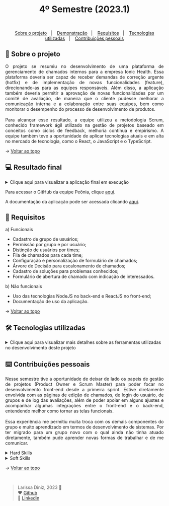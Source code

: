 <h1 align="center">4º Semestre (2023.1)</h1>

<br id="topo">

<p align="center">
  <a href="#about">Sobre o projeto</a>&nbsp;&nbsp;&nbsp;|&nbsp;&nbsp;&nbsp;
  <a href="#demo">Demonstração</a>&nbsp;&nbsp;&nbsp;|&nbsp;&nbsp;&nbsp;
  <a href="#requirements">Requisitos</a>&nbsp;&nbsp;&nbsp;|&nbsp;&nbsp;&nbsp;
  <a href="#tech">Tecnologias utilizadas</a>&nbsp;&nbsp;&nbsp;|&nbsp;&nbsp;&nbsp;
  <a href="#dev">Contribuições pessoais</a>
</p>

<div id="about">

## 🔖 Sobre o projeto

<p align="justify">O projeto se resumiu no desenvolvimento de uma plataforma de gerenciamento de chamados internos para a empresa Ionic Health. Essa plataforma deveria ser capaz de receber demandas de correção urgente (hotfix) e de implementação de novas funcionalidades (feature), direcionando-as para as equipes responsáveis. Além disso, a aplicação também deveria permitir a aprovação de novas funcionalidades por um comitê de avaliação, de maneira que o cliente pudesse melhorar a comunicação interna e a colaboração entre suas equipes, bem como monitorar o desempenho do processo de desenvolvimento de produtos.
<br><br>
Para alcançar esse resultado, a equipe utilizou a metodologia Scrum, conhecido framework ágil utilizado na gestão de projetos baseado em conceitos como ciclos de feedback, melhoria contínua e empirismo. A equipe também teve a oportunidade de aplicar tecnologias atuais e em alta no mercado de tecnologia, como o React, o JavaScript e o TypeScript.</p>

→ [Voltar ao topo](#topo)

</div>

<div id="demo">

## 💻 Resultado final

<details>
  <summary>Clique aqui para visualizar a aplicação final em execução</summary>


  Para visualizar o vídeo que ilustra o fluxo do usuário padrão, clique [aqui](https://clipchamp.com/watch/8KruCz3Wpls).


  Para acessar o vídeo que demonstra o fluxo do usuário Diretor, clique [aqui](https://clipchamp.com/watch/tK9AXBtIvTg?utm_source=share&utm_medium=social&utm_campaign=watch)
  
  
  https://github.com/laaridiniz/Portfolio-ADS/assets/86115352/8f2ea4a7-45aa-4207-9fa5-5028e040a064
  
  
  
  https://github.com/laaridiniz/Portfolio-ADS/assets/86115352/039ce40f-3eef-41ab-9ba6-c479d54748d5


</details>

Para acessar o GitHub da equipe Peônia, clique [aqui](https://github.com/peonia-api).

A documentação da aplicação pode ser acessada clicando [aqui](https://github.com/laaridiniz/Portfolio-ADS/blob/main/Projeto-IV/Documenta%C3%A7%C3%A3o%20-%20Ionic%20Health.pdf).

</div>

<div id="requirements">

## 📑 Requisitos

a) Funcionais

* Cadastro de grupo de usuários;
* Permissão por grupo e por usuário;
* Distinção de usuários por times;
* Fila de chamados para cada time;
* Configuração e personalização de formulário de chamados;
* Árvore de Decisão para escalonamento de chamados;
* Cadastro de soluções para problemas conhecidos;
* Formulário de abertura de chamado com indicação de interessados.

b) Não funcionais

* Uso das tecnologias NodeJS no back-end e ReactJS no front-end;
* Documentação de uso da aplicação.

→ [Voltar ao topo](#topo)

</div>

<div id="tech">

## 🛠️ Tecnologias utilizadas

<details>
  <summary>Clique aqui para visualizar mais detalhes sobre as ferramentas utilizadas no desenvolvimento deste projeto</summary>
  <br>

  | Tecnologia | Aplicação |
  |:--------:|:-----------:|
  | <img width="50 rem" src="https://cdn.jsdelivr.net/gh/devicons/devicon/icons/html5/html5-original.svg"/> | HTML é uma linguagem de marcação que foi aplicada na estruturação e exibição do conteúdo na web. |
  | <img width="50 rem" src="https://cdn.jsdelivr.net/gh/devicons/devicon/icons/css3/css3-original.svg"/>  | CSS é uma linguagem de estilo utilizada para controlar a apresentação e o layout de documentos HTML. Foi utilizado para a estilização do sistema. |
  | <img width="50 rem" src="https://cdn.jsdelivr.net/gh/devicons/devicon/icons/javascript/javascript-original.svg" /> | JavaScript é uma linguagem de programação interpretada estruturada, de script em alto nível com tipagem dinâmica fraca e multiparadigma. A partir dela, foi possível criar conteúdo com atualização dinâmica, múltimídias, imagens animadas, entre outros. |
  | <img width="50 rem" src="https://cdn.jsdelivr.net/gh/devicons/devicon/icons/react/react-original.svg" /> | React JS é uma biblioteca front-end JavaScript que foi utilizada para criação das interfaces de usuário. |
  | <img width="50 rem" src="https://cdn.jsdelivr.net/gh/devicons/devicon/icons/typescript/typescript-original.svg" /> | TypeScript é uma linguagem de programação que adiciona recursos avançados ao JavaScript, como a tipagem estática e interfaces. Com ela, fica mais fácil detectar e prevenir erros durante a fase de desenvolvimento. |
  | <img width="50 rem" src="https://cdn.jsdelivr.net/gh/devicons/devicon/icons/nodejs/nodejs-original.svg" /> | O Node JS é um ambiente de execução do código JavaScript para servidor (server side) que permite criar aplicações standalone (autossuficientes) em uma máquina servidora, sem a necessidade do navegador. Foi utilizado para desenvolver o Back-end da aplicação. |
  | <img width="50 rem" src="https://cdn.jsdelivr.net/gh/devicons/devicon/icons/git/git-original.svg" /> | Git é um sistema de controle de versão de código aberto que foi empregado para controlar o histórico de alterações de arquivos do projeto. |
  | <img width="50 rem" src="https://cdn.jsdelivr.net/gh/devicons/devicon/icons/github/github-original.svg" /> | GitHub é uma plataforma de hospedagem de código-fonte e arquivos com controle de versão que usa o Git. Foi utilizado para a hospedagem do código e para colaboração entre os integrantes da equipe durante o desenvolvimento da aplicação. |
  | <img width="50 rem" src="https://cdn.jsdelivr.net/gh/devicons/devicon/icons/figma/figma-original.svg" /> | Figma é um editor gráfico de vetor e foi utilizado para prototipagem das telas que compõem o projeto. |
  | <img width="50 rem" src="https://cdn.jsdelivr.net/gh/devicons/devicon/icons/canva/canva-original.svg" /> | Canva é uma plataforma de design gráfico que foi utilizada para criar as apresentações e demais conteúdos visuais necessários ao longo do desenvolvimento no projeto.|
  | <img width="50 rem" src="https://cdn.jsdelivr.net/gh/devicons/devicon/icons/vscode/vscode-original.svg" /> | Visual Studio Code é um editor de código aberto altamente extensível. Foi ultilizado para o desenvolvimento do código-fonte. |
  | <img width="50 rem" src="../Imagens/typeorm.png" /> | O TypeORM é um framework de mapeamento objeto-relacional que aproxima o paradigma de desenvolvimento de aplicações orientadas a objetos ao paradigma do banco de dados relacional. Foi utilizado para definir como os dados são mapeados entre os ambientes e como são acessados e gravados. |
  | <img width="50 rem" src="https://cdn.jsdelivr.net/gh/devicons/devicon/icons/postgresql/postgresql-plain.svg" /> | PostgreSQL é um sistema de gerenciamento de banco de dados (SGBD) que utiliza a linguagem SQL como interface. A partir dele, foi possível registrar, armazenar e tratar todos os dados necessários para o bom funcionamento da aplicação. |
  | <img width="50 rem" src="https://cdn.jsdelivr.net/gh/devicons/devicon/icons/googlecloud/googlecloud-original.svg" /> | O Google Cloud Platform (GCP) é o serviço de computação em nuvem do Google e foi utilizado para fazer a hospedagem (deployment) da aplicação. |
  | <img width="50 rem" src="../Projeto-II/Images/azure-devops.png" /> | O Azure DevOps é um servidor da Microsoft que fornece as ferramentas necessárias para fazer o controle de versão, a geração de relatórios, o gerenciamento de requisitos e de projetos, as compilações automatizadas e os testes necessários no desenvolvimento de softwares. |
  | <img width="50 rem" src="https://cdn.jsdelivr.net/gh/devicons/devicon/icons/slack/slack-original.svg" /> | O Slack é um software de comunicação de equipes com suporte a canais, conversas privadas e integração com serviços externos que foi utilizado para comunicação com o cliente. |
  | <img width="50 rem" src="../Imagens/microsoft-teams.png" /> | O Microsoft Teams é uma plataforma unificada que conta com ferramentas de bate-papo, videoconferências, armazenamento de arquivos e integração de aplicativos no local de trabalho. Foi utilizada para comunicação e colaboração entre os membros da equipe. |
</details>

</div>

<div id="dev">

## ⌨️ Contribuições pessoais

<p align="justify">Nesse semestre tive a oportunidade de deixar de lado os papeis de gestão de projetos (Product Owner e Scrum Master) para poder focar no desenvolvimento front-end desde a primeira sprint. Estive diretamente envolvida com as páginas de edição de chamados, de login do usuário, de grupos e de log das avaliações, além de poder apoiar em alguns ajustes e acompanhar algumas integrações entre o front-end e o back-end, entendendo melhor como tornar as telas funcionais.<br>
<br>
Essa experiência me permitiu muita troca com os demais componentes do grupo e muito aprendizado em termos de desenvolvimento de sistemas. Por ter migrado para um grupo novo com o qual ainda não tinha atuado diretamente, também pude aprender novas formas de trabalhar e de me comunicar.
</p>

<details>
  <summary>Hard Skills</summary>
  <br>

  1. **Programação em TypeScript:** Sei fazer com ajuda;
  
  2. **Desenvolvimento Web em ReactJS:** Sei fazer com ajuda;
  
  3. **Uso de tags HTML:** Sei fazer com autonomia;
  
  4. **Aplicação de recursos CSS:** Sei fazer com auxílio de consultas;
  
  5. **Desenvolvimento back-end com NodeJS:** Sei fazer com ajuda;
  
  6. **Controle de Versão (Git/GitHub):** Sei fazer com autonomia;
  
  7. **Gerenciamento de Banco de Dados SQL:** Sei fazer com auxílio de consultas;
  
  8. **Criação de Protótipos Navegáveis (Figma):** Sei fazer com autonomia;
  
  9. **Conceitos de arquitetura de software:** Sei fazer com ajuda;
  
  10. **Conceitos aplicados de UX Designer:** Sei fazer com autonomia;
  
  11. **Deployment (GCP):** Sei fazer com ajuda.

<br>
</details>

<details>
  <summary>Soft Skills</summary>
  <br>

  1. **Comunicação:** <p align="justify">Não só durante as reuniões de planejamento e de revisão das sprints, mas também ao longo do desenvolvimento do projeto pude aprimorar minha habilidade de expressar ideias de forma clara e eficaz, além de ouvir ativamente e compreender diversas ideias diferentes.</p>
  
  2. **Trabalho em Equipe:** <p align="justify">Ao longo das sprints, encontrei bastante espaço para colaborar com os demais membros do grupo, compartilhar responsabilidades e contribuir para objetivos comuns.</p>
  
  3. **Adaptabilidade:** <p align="justify">Com a mudança de grupo, tive a oportunidade de trabalhar a minha capacidade de adaptação diante de novos cenários, novas pessoas e novas ideias, o que me permitiu maior amadurecimento pessoal e profissional.</p>
  
  4. **Criatividade:** <p align="justify">Por estar mais envolvida com o desenvolvimento, pude contribuir com novas ideias e trabalhar a possibilidade de abordar problemas de maneira inovadora.</p>

<br>
</details>

→ [Voltar ao topo](#topo)

</div>

<div id="dev">
<br>
  
> Larissa Diniz, 2023 :star2: <br>
> ❤️ [Github](https://github.com/laaridiniz)<br>
> 💙 [Linkedin](https://www.linkedin.com/in/larissa-diniz-dev/)<br>

</div>

